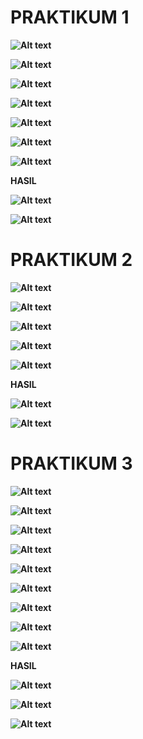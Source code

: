 # <B> PRAKTIKUM 1

![Alt text](image-2.png)

![Alt text](image-3.png)

![Alt text](image-4.png)

![Alt text](image-5.png)

![Alt text](image-6.png)

![Alt text](image-7.png)

![Alt text](image-8.png)

HASIL

![Alt text](image-1.png)

![Alt text](<Desain tanpa judul.gif>)

# PRAKTIKUM 2

![Alt text](image-9.png)

![Alt text](image-10.png)

![Alt text](image-11.png)

![Alt text](image-12.png)

![Alt text](image-13.png)

HASIL

![Alt text](image-14.png)

![Alt text](<Desain tanpa judul (1).gif>)

# PRAKTIKUM 3

![Alt text](image-16.png)

![Alt text](image-17.png)

![Alt text](image-18.png)

![Alt text](image-19.png)

![Alt text](image-20.png)

![Alt text](image-21.png)

![Alt text](image-22.png)

![Alt text](image-23.png)

![Alt text](image-24.png)

HASIL

![Alt text](image-25.png)

![Alt text](image-26.png)

![Alt text](<Desain tanpa judul (2).gif>)
